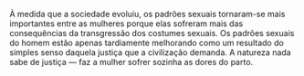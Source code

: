 ﻿À medida que a sociedade evoluiu, os padrões sexuais tornaram-se mais importantes entre as mulheres porque elas sofreram mais das consequências da transgressão dos costumes sexuais. Os padrões sexuais do homem estão apenas tardiamente melhorando como um resultado do simples senso daquela justiça que a civilização demanda. A natureza nada sabe de justiça — faz a mulher sofrer sozinha as dores do parto.